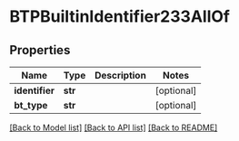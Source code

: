# BTPBuiltinIdentifier233AllOf

## Properties
Name | Type | Description | Notes
------------ | ------------- | ------------- | -------------
**identifier** | **str** |  | [optional] 
**bt_type** | **str** |  | [optional] 

[[Back to Model list]](../README.md#documentation-for-models) [[Back to API list]](../README.md#documentation-for-api-endpoints) [[Back to README]](../README.md)


